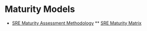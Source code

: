 # Maturity Models

*  [SRE Maturity Assessment Methodology](SRE_maturity_assessment.md)
**  [SRE Maturity Matrix](SRE_maturity_matrix.md)
